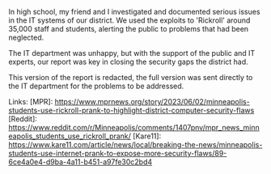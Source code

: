 In high school, my friend and I investigated and documented serious issues in the IT systems of our district. We used the exploits to 'Rickroll' around 35,000 staff and students, alerting the public to problems that had been neglected.

The IT department was unhappy, but with the support of the public and IT experts, our report was key in closing the security gaps the district had.

This version of the report is redacted, the full version was sent directly to the IT department for the problems to be addressed.

Links:
[MPR]: https://www.mprnews.org/story/2023/06/02/minneapolis-students-use-rickroll-prank-to-highlight-district-computer-security-flaws
[Reddit]: https://www.reddit.com/r/Minneapolis/comments/1407pnv/mpr_news_minneapolis_students_use_rickroll_prank/
[Kare11]: https://www.kare11.com/article/news/local/breaking-the-news/minneapolis-students-use-internet-prank-to-expose-more-security-flaws/89-6ce4a0e4-d9ba-4a11-b451-a97fe30c2bd4
